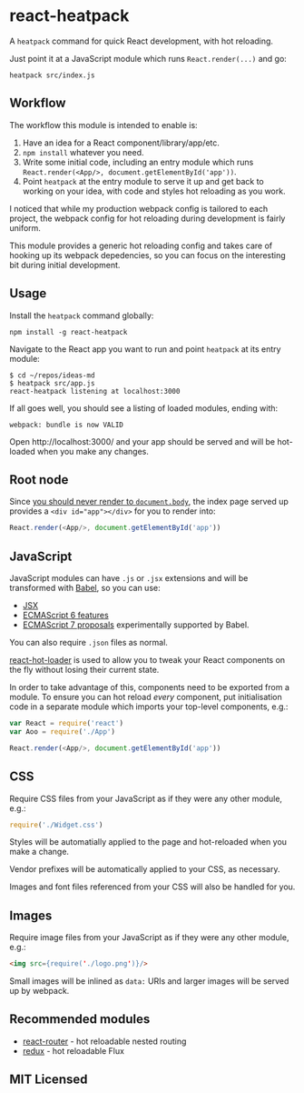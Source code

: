 # react-heatpack

A `heatpack` command for quick React development, with hot reloading.

Just point it at a JavaScript module which runs `React.render(...)` and go:

```
heatpack src/index.js
```

## Workflow

The workflow this module is intended to enable is:

1. Have an idea for a React component/library/app/etc.
2. `npm install` whatever you need.
3. Write some initial code, including an entry module which runs `React.render(<App/>, document.getElementById('app'))`.
4. Point `heatpack` at the entry module to serve it up and get back to working on your idea, with code and styles hot reloading as you work.

I noticed that while my production webpack config is tailored to each project, the webpack config for hot reloading during development is fairly uniform.

This module provides a generic hot reloading config and takes care of hooking up its webpack depedencies, so you can focus on the interesting bit during initial development.

## Usage

Install the `heatpack` command globally:

```
npm install -g react-heatpack
```

Navigate to the React app you want to run and point `heatpack` at its entry module:

```
$ cd ~/repos/ideas-md
$ heatpack src/app.js
react-heatpack listening at localhost:3000
```

If all goes well, you should see a listing of loaded modules, ending with:

```
webpack: bundle is now VALID
```

Open http://localhost:3000/ and your app should be served and will be hot-loaded when you make any changes.

## Root node

Since [you should never render to `document.body`](https://medium.com/@dan_abramov/two-weird-tricks-that-fix-react-7cf9bbdef375#486f), the index page served up provides a `<div id="app"></div>` for you to render into:

```javascript
React.render(<App/>, document.getElementById('app'))
```

## JavaScript

JavaScript modules can have `.js` or `.jsx` extensions and will be transformed with [Babel](http://babeljs.io), so you can use:

* [JSX](http://facebook.github.io/react/docs/jsx-in-depth.html)
* [ECMAScript 6 features](http://babeljs.io/docs/learn-es2015/#ecmascript-6-features)
* [ECMAScript 7 proposals](http://babeljs.io/docs/usage/experimental/) experimentally supported by Babel.

You can also require `.json` files as normal.

[react-hot-loader](https://github.com/gaearon/react-hot-loader) is used to allow you to tweak your React components on the fly without losing their current state.

In order to take advantage of this, components need to be exported from a module. To ensure you can hot reload *every* component, put initialisation code in a separate module which imports your top-level components, e.g.:

```javascript
var React = require('react')
var Aoo = require('./App')

React.render(<App/>, document.getElementById('app'))
```

## CSS

Require CSS files from your JavaScript as if they were any other module, e.g.:

```javascript
require('./Widget.css')
```

Styles will be automatially applied to the page and hot-reloaded when you make a change.

Vendor prefixes will be automatically applied to your CSS, as necessary.

Images and font files referenced from your CSS will also be handled for you.

## Images

Require image files from your JavaScript as if they were any other module, e.g.:

```html
<img src={require('./logo.png')}/>
```

Small images will be inlined as `data:` URIs and larger images will be served up by webpack.

## Recommended modules

* [react-router](https://github.com/rackt/react-router) - hot reloadable nested routing
* [redux](https://github.com/gaearon/redux) - hot reloadable Flux

## MIT Licensed
